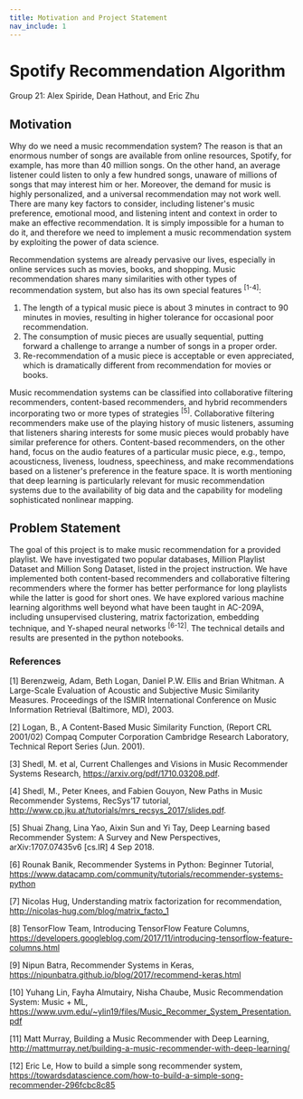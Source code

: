 ```yaml
---
title: Motivation and Project Statement
nav_include: 1
---
```


# Spotify Recommendation Algorithm
Group 21: Alex Spiride, Dean Hathout, and Eric Zhu

## Motivation

Why do we need a music recommendation system? The reason is that an enormous number of songs are available from online resources, Spotify, for example, has more than 40 million songs. On the other hand, an average listener could listen to only a few hundred songs, unaware of millions of songs that may interest him or her. Moreover, the demand for music is highly personalized, and a universal recommendation may not work well. There are many key factors to consider, including listener's music preference, emotional mood, and listening intent and context in order to make an effective recommendation. It is simply impossible for a human to do it, and therefore we need to implement a music recommendation system by exploiting the power of data science.

Recommendation systems are already pervasive our lives, especially in online services such as movies, books, and shopping. Music recommendation shares many similarities with other types of recommendation system, but also has its own special features <sup>[1-4]</sup>: 
1. The length of a typical music piece is about 3 minutes in contract to 90 minutes in movies, resulting in higher tolerance for occasional poor recommendation.
2. The consumption of music pieces are usually sequential, putting forward a challenge to arrange a number of songs in a proper order.
3. Re-recommendation of a music piece is acceptable or even appreciated, which is dramatically different from recommendation for movies or books.

Music recommendation systems can be classified into collaborative filtering recommenders, content-based recommenders, and hybrid recommenders incorporating two or more types of strategies <sup>[5]</sup>. Collaborative filtering recommenders make use of the playing history of music listeners, assuming that listeners sharing interests for some music pieces would probably have similar preference for others. Content-based recommenders, on the other hand, focus on the audio features of a particular music piece, e.g., tempo, acousticness, liveness, loudness, speechiness, and make recommendations based on a listener's preference in the feature space. It is worth mentioning that deep learning is particularly relevant for music recommendation systems due to the availability of big data and the capability for modeling sophisticated nonlinear mapping.

## Problem Statement

The goal of this project is to make music recommendation for a provided playlist. We have investigated two popular databases, Million Playlist Dataset and Million Song Dataset, listed in the project instruction. We have implemented both content-based recommenders and collaborative filtering recommenders where the former has better performance for long playlists while the latter is good for short ones. We have explored various machine learning algorithms well beyond what have been taught in AC-209A, including unsupervised clustering, matrix factorization, embedding technique, and Y-shaped neural networks <sup>[6-12]</sup>. The technical details and results are presented in the python notebooks.  


### References

[1] Berenzweig, Adam, Beth Logan, Daniel P.W. Ellis and Brian Whitman. A Large-Scale Evaluation of Acoustic and Subjective Music Similarity Measures. Proceedings of the ISMIR International Conference on Music Information Retrieval (Baltimore, MD), 2003.

[2] Logan, B., A Content-Based Music Similarity Function, (Report CRL 2001/02) Compaq Computer Corporation Cambridge Research Laboratory, Technical Report Series (Jun. 2001).

[3] Shedl, M. et al, Current Challenges and Visions in Music Recommender Systems Research, https://arxiv.org/pdf/1710.03208.pdf.

[4] Shedl, M., Peter Knees, and Fabien Gouyon, New Paths in Music Recommender Systems, RecSys’17 tutorial, http://www.cp.jku.at/tutorials/mrs_recsys_2017/slides.pdf.

[5] Shuai Zhang, Lina Yao, Aixin Sun and Yi Tay, Deep Learning based Recommender System: A Survey and New Perspectives, arXiv:1707.07435v6 [cs.IR] 4 Sep 2018.

[6] Rounak Banik, Recommender Systems in Python: Beginner Tutorial, https://www.datacamp.com/community/tutorials/recommender-systems-python

[7] Nicolas Hug, Understanding matrix factorization for recommendation, http://nicolas-hug.com/blog/matrix_facto_1

[8] TensorFlow Team, Introducing TensorFlow Feature Columns, https://developers.googleblog.com/2017/11/introducing-tensorflow-feature-columns.html

[9] Nipun Batra, Recommender Systems in Keras, https://nipunbatra.github.io/blog/2017/recommend-keras.html

[10] Yuhang Lin, Fayha Almutairy, Nisha Chaube, Music Recommendation System: Music + ML, https://www.uvm.edu/~ylin19/files/Music_Recommer_System_Presentation.pdf

[11] Matt Murray, Building a Music Recommender with Deep Learning, http://mattmurray.net/building-a-music-recommender-with-deep-learning/

[12] Eric Le, How to build a simple song recommender system, https://towardsdatascience.com/how-to-build-a-simple-song-recommender-296fcbc8c85
